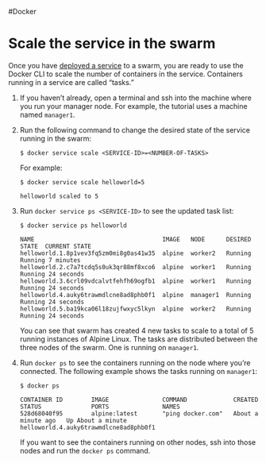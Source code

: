 #Docker 
# Scale the service in the swarm
Once you have [deployed a service](https://docs.docker.com/engine/swarm/swarm-tutorial/deploy-service/) to a swarm, you are ready to use the Docker CLI to scale the number of containers in the service. Containers running in a service are called “tasks.”

1.  If you haven’t already, open a terminal and ssh into the machine where you run your manager node. For example, the tutorial uses a machine named `manager1`.
    
2.  Run the following command to change the desired state of the service running in the swarm:
    
    ```
    $ docker service scale <SERVICE-ID>=<NUMBER-OF-TASKS>
    ```
    
    For example:
    
    ```
    $ docker service scale helloworld=5
    
    helloworld scaled to 5
    ```
    
3.  Run `docker service ps <SERVICE-ID>` to see the updated task list:
    
    ```
    $ docker service ps helloworld
    
    NAME                                    IMAGE   NODE      DESIRED STATE  CURRENT STATE
    helloworld.1.8p1vev3fq5zm0mi8g0as41w35  alpine  worker2   Running        Running 7 minutes
    helloworld.2.c7a7tcdq5s0uk3qr88mf8xco6  alpine  worker1   Running        Running 24 seconds
    helloworld.3.6crl09vdcalvtfehfh69ogfb1  alpine  worker1   Running        Running 24 seconds
    helloworld.4.auky6trawmdlcne8ad8phb0f1  alpine  manager1  Running        Running 24 seconds
    helloworld.5.ba19kca06l18zujfwxyc5lkyn  alpine  worker2   Running        Running 24 seconds
    ```
    
    You can see that swarm has created 4 new tasks to scale to a total of 5 running instances of Alpine Linux. The tasks are distributed between the three nodes of the swarm. One is running on `manager1`.
    
4.  Run `docker ps` to see the containers running on the node where you’re connected. The following example shows the tasks running on `manager1`:
    
    ```
    $ docker ps
    
    CONTAINER ID        IMAGE               COMMAND             CREATED             STATUS              PORTS               NAMES
    528d68040f95        alpine:latest       "ping docker.com"   About a minute ago   Up About a minute                       helloworld.4.auky6trawmdlcne8ad8phb0f1
    ```
    
    If you want to see the containers running on other nodes, ssh into those nodes and run the `docker ps` command.